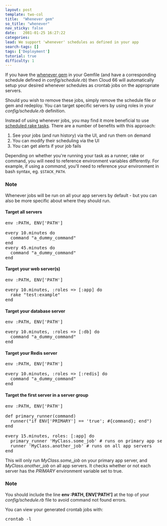 ```yaml
---
layout: post
template: two-col
title:  "Whenever gem"
so_title: "whenever"
nav_sticky: false
date:   2081-01-25 16:27:22
categories: 
lead: We support 'whenever' schedules as defined in your app
search-tags: []
tags: ['Deployment']
tutorial: true
difficulty: 1
---
```


<p>If you have the <a href="https://github.com/javan/whenever">whenever gem</a> in your Gemfile (and have a corresponding schedule defined in <i>config/schedule.rb</i>) then Cloud 66 will automatically setup your desired whenever schedules as crontab jobs on the appropriate servers.</p>

<p>Should you wish to remove these jobs, simply remove the schedule file or gem and redeploy. You can target specific servers by using roles in your <i>config/schedule.rb</i> definition.</p>

Instead of using whenever jobs, you may find it more beneficial to use [scheduled rake tasks](http://help.cloud66.com/stack-definition/rake-task.html). There are a number of benefits with this approach:

<ol class="article-list">
<li>See your jobs (and run history) via the UI, and run them on demand</li>
<li>You can modify their scheduling via the UI</li>
<li>You can get alerts if your job fails</li>
</ol>

Depending on whether you're running your task as a runner, rake or command, you will need to reference environment variables differently. For example, if using a _command_, you'll need to reference your environment in bash syntax, eg. `$STACK_PATH`.

<div class="notice">
 	<h3>Note</h3>
 	<p>Whenever jobs will be run on all your app servers by default - but you can also be more specific about where they should run.
 	</p>
 </div>

<h4>Target all servers</h4>

<pre class="prettyprint">
env :PATH, ENV['PATH']

every 10.minutes do
  command "a&#95;dummy&#95;command"
end
every 45.minutes do
  command "a&#95;dummy&#95;command"
end
</pre>

<h4>Target your web server(s)</h4>

<pre class="prettyprint">
env :PATH, ENV['PATH']

every 10.minutes, :roles => [:app] do
  rake "test:example"
end
</pre>

<h4>Target your database server</h4>

<pre class="prettyprint">
env :PATH, ENV['PATH']

every 10.minutes, :roles => [:db] do
  command "a&#95;dummy&#95;command"
end
</pre>

<h4>Target your Redis server</h4>

<pre class="prettyprint">
env :PATH, ENV['PATH']

every 10.minutes, :roles => [:redis] do
  command "a&#95;dummy&#95;command"
end
</pre>

<h4>Target the first server in a server group</h4>

<pre class="prettyprint">
env :PATH, ENV['PATH']

def primary_runner(command)
  runner("if ENV['PRIMARY'] == 'true'; #{command}; end")
end

every 15.minutes, roles: [:app] do
  primary_runner 'MyClass.some_job' # runs on primary app server only
  runner 'MyClass.another_job' # runs on all app servers
end
</pre>

This will only run _MyClass.some_job_ on your primary app server, and _MyClass.another_job_ on all app servers. It checks whether or not each server
has the _PRIMARY_ environment variable set to true.

<div class="notice">
 	<h3>Note</h3>
 	<p>You should include the line <b>env :PATH, ENV['PATH']</b> at the top of your <i>config/schedule.rb</i> file to avoid command not found errors.
 	</p>
 </div>

<p>You can view your generated crontab jobs with:</p>

<pre class='terminal'>crontab -l</pre>

